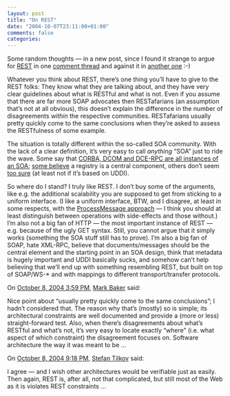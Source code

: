 ```yaml
---
layout: post
title: "On REST"
date: "2004-10-07T23:11:00+01:00"
comments: false
categories: 
---
```


<p>Some random thoughts &#8212; in a new post, since I found it strange to argue for <a href="http://www.ics.uci.edu/~fielding/pubs/dissertation/top.htm">REST</a> in one <a href="/blog/st/2004/09/28/web_services_needs_transfer_protocols_and_specific_protocols.html">comment thread</a> and against it in <a href="/blog/st/2004/09/29/rest_popularity.html">another one</a> :-)</p>

<p>Whatever you think about REST, there&#8217;s one thing you&#8217;ll have to give to the REST folks: They know what they are talking about, and they have very clear guidelines about what is RESTful and what is not. Even if you assume that there are far more SOAP advocates then RESTafarians (an assumption that&#8217;s not at all obvious), this doesn&#8217;t explain the difference in the number of disagreements <em>within</em> the respective communities. RESTafarians usually pretty quickly come to the same conclusions when they&#8217;re asked to assess the RESTfulness of some example. </p>

<p>The situation is totally different within the so-called SOA community. With the lack of a clear definition, it&#8217;s very easy to call <em>anything</em> &#8220;SOA&#8221; just to ride the wave. Some say that <a href="http://groups.yahoo.com/group/service-orientated-architecture/message/1386">CORBA, DCOM and DCE-RPC are all instances of an SOA</a>; <a href="http://radovanjanecek.net/blog/archives/000144.html">some believe</a> a registry is a central component, others don&#8217;t seem <a href="http://schneider.blogspot.com/archives/2004_04_11_schneider_archive.html">too sure</a> (at least not if it&#8217;s based on UDDI). </p>

<p>So where do I stand? I truly like REST. I don&#8217;t buy some of the arguments, like e.g. the additional scalability you are supposed to get from sticking to a uniform interface. (I like a uniform interface, BTW, and I disagree, at least in some respects, with the <a href="http://jim.webber.name/2004/09/20/16be8a55-dc6b-4854-a962-8f6b97d66525.aspx">ProcessMessage approach</a> &#8212; I think you should at least distinguish between operations with side-effects and those without.) I&#8217;m also not a big fan of HTTP &#8212; the most important instance of REST &#8212; e.g. because of the ugly GET syntax. Still, you cannot argue that it simply works (something the SOA stuff still has to prove). I&#8217;m also a big fan of SOAP, hate XML-RPC, believe that documents/messages should be the central element and the starting point in an SOA design, think that metadata is hugely important and UDDI basically sucks, and somehow can&#8217;t help believing that we&#8217;ll end up with something resembling REST, but built on top of SOAP/WS-* and with mappings to different transport/transfer protocols.</p>

<section class="comments">

<div class="comment" id="comment-373">
On <a href="#comment-373" title="Permalink to this comment">October  8, 2004  3:59 PM</a>, <a href="http://www.markbaker.ca" title="http://www.markbaker.ca" rel="nofollow">Mark Baker</a>
said:
<p>Nice point about &#8220;usually pretty quickly come to the same conclusions&#8221;; I hadn&#8217;t considered that.  The reason why that&#8217;s (mostly) so is simple; its architectural constraints are well documented and provide a (more or less) straight-forward test.  Also, when there&#8217;s disagreements about what&#8217;s RESTful and what&#8217;s not, it&#8217;s very easy to locate exactly &#8220;where&#8221; (i.e. what aspect of which constraint) the disagreement focuses on.  Software architecture the way it was meant to be &#8230;</p>


<div class="comment" id="comment-374">
On <a href="#comment-374" title="Permalink to this comment">October  8, 2004  9:18 PM</a>, <a href="/en/staff/st/">Stefan Tilkov</a>
said:
<p>I agree &#8212; and I wish other architectures would be verifiable just as easily. Then again, REST is, after all, not that complicated, but still most of the Web as it is violates REST constraints &#8230;</p>


</section>

